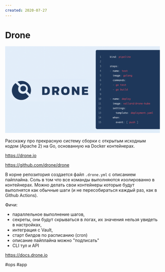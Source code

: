 ```yaml
---
created: 2020-07-27
---
```


# Drone

![Drone](drone.png "Drone")

Расскажу про прекрасную систему сборки с открытым исходным кодом (Apache 2) на Go, основанную на Docker контейнерах.

https://drone.io

https://github.com/drone/drone

В корне репозитория создается файл `.drone.yml` с описанием пайплайна.
Соль в том что все команды выполняются изолированно в контейнерах.
Можно делать свои контейнеры которые будут выполнятся как обычные шаги (и не пересобираться каждый раз, как в Github Actions).

Фичи:

- параллельное выполнение шагов,
- секреты, они будут скрываться в логах, их значения нельзя увидеть в настройках,
- интеграция с Vault,
- старт билдов по расписанию (cron)
- описание пайплайна можно "подписать"
- CLI тул и API

https://docs.drone.io

#ops #app
